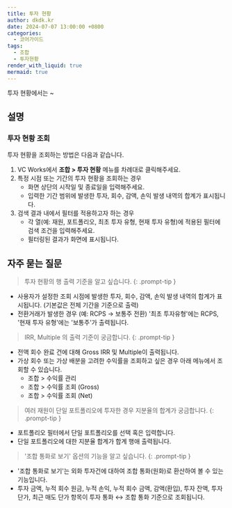 ```yaml
---
title: 투자 현황
author: dkdk.kr
date: 2024-07-07 13:00:00 +0800
categories:
  - 코어가이드
tags:
  - 조합
  - 투자현황
render_with_liquid: true
mermaid: true
---
```

투자 현황에서는 ~

## 설명

### 투자 현황 조회
투자 현황을 조회하는 방법은 다음과 같습니다.

1. VC Works에서 **조합 > 투자 현황** 메뉴를 차례대로 클릭해주세요.
2. 특정 시점 또는 기간의 투자 현황을 조회하는 경우
	- 화면 상단의 시작일 및 종료일을 입력해주세요.
	- 입력한 기간 범위에 발생한 투자, 회수, 감액, 손익 발생 내역의 합계가 표시됩니다.
3. 검색 결과 내에서 필터를 적용하고자 하는 경우
	- 각 열(예: 재원, 포트폴리오, 최초 투자 유형, 현재 투자 유형)에 적용된 필터에 검색 조건을 입력해주세요.
	- 필터링된 결과가 화면에 표시됩니다.
## 자주 묻는 질문

> 투자 현황의 행 출력 기준을 알고 싶습니다.
{: .prompt-tip }
- 사용자가 설정한 조회 시점에 발생한 투자, 회수, 감액, 손익 발생 내역의 합계가 표시됩니다. (기본값은 전체 기간을 기준으로 출력)
- 전환거래가 발생한 경우 (예: RCPS → 보통주 전환) '최초 투자유형'에는 RCPS, '현재 투자 유형'에는 '보통주'가 출력됩니다.

> IRR, Multiple 의 출력 기준이 궁금합니다.
{: .prompt-tip }
- 전액 회수 완료 건에 대해 Gross IRR 및 Multiple이 출력됩니다.
- 가상 회수 또는 가상 배분을 고려한 수익률을 조회하고 싶은 경우 아래 메뉴에서 조회할 수 있습니다.
	- 조합 > 수익률 관리
	- 조합 > 수익률 조회 (Gross)
	- 조합 > 수익률 조회 (Net)

> 여러 재원이 단일 포트폴리오에 투자한 경우 지분율의 합계가 궁금합니다.
{: .prompt-tip }
- 포트폴리오 필터에서 단일 포트폴리오를 선택 혹은 입력합니다.
- 단일 포트폴리오에 대한 지분율 합계가 합계 행애 출력됩니다.

> '조합 통화로 보기' 옵션의 기능을 알고 싶습니다.
{: .prompt-tip }
- '조합 통화로 보기'는 외화 투자건에 대하여 조합 통화(원화)로 환산하여 볼 수 있는 기능입니다.
- 투자 금액, 누적 회수 원금, 누적 손익, 누적 회수 금액, 감액(환입), 투자 잔액, 투자 단가, 최근 매도 단가 항목이 투자 통화 ↔ 조합 통화 기준으로 조회됩니다.
